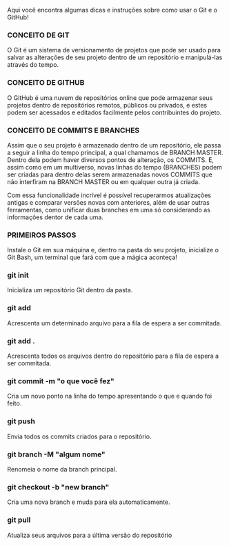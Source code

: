 Aqui você encontra algumas dicas e instruções sobre como usar o Git e o GitHub!


### CONCEITO DE GIT
O Git é um sistema de versionamento de projetos que pode ser usado para salvar as alterações de seu projeto dentro de um repositório e manipulá-las através do tempo.


### CONCEITO DE GITHUB
O GitHub é uma nuvem de repositórios online que pode armazenar seus projetos dentro de repositórios remotos, públicos ou privados, e estes podem ser acessados e editados facilmente pelos contribuintes do projeto.


### CONCEITO DE COMMITS E BRANCHES
Assim que o seu projeto é armazenado dentro de um repositório, ele passa a seguir a linha do tempo principal, a qual chamamos de BRANCH MASTER. Dentro dela podem haver diversos pontos de alteração, os COMMITS. E, assim como em um multiverso, novas linhas do tempo (BRANCHES) podem ser criadas para dentro delas serem armazenadas novos COMMITS que não interfiram na BRANCH MASTER ou em qualquer outra já criada.

Com essa funcionalidade incrível é possível recuperarmos atualizações antigas e comparar versões novas com anteriores, além de usar outras ferramentas, como unificar duas branches em uma só considerando as informações dentor de cada uma.


### PRIMEIROS PASSOS
Instale o Git em sua máquina e, dentro na pasta do seu projeto, inicialize o Git Bash, um terminal que fará com que a mágica aconteça!


### git init
Inicializa um repositório Git dentro da pasta.


### git add <file>
Acrescenta um determinado arquivo para a fila de espera a ser commitada.


### git add .
Acrescenta todos os arquivos dentro do repositório para a fila de espera a ser commitada.


### git commit -m "o que você fez"
Cria um novo ponto na linha do tempo apresentando o que e quando foi feito.


### git push
Envia todos os commits criados para o repositório.


### git branch -M "algum nome"
Renomeia o nome da branch principal.


### git checkout -b "new branch"
Cria uma nova branch e muda para ela automaticamente.

### git pull
Atualiza seus arquivos para a última versão do repositório
